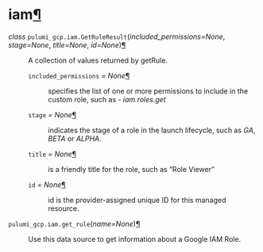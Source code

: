 <div class="section" id="module-pulumi_gcp.iam">
<span id="iam"></span><h1>iam<a class="headerlink" href="#module-pulumi_gcp.iam" title="Permalink to this headline">¶</a></h1>
<dl class="class">
<dt id="pulumi_gcp.iam.GetRuleResult">
<em class="property">class </em><code class="descclassname">pulumi_gcp.iam.</code><code class="descname">GetRuleResult</code><span class="sig-paren">(</span><em>included_permissions=None</em>, <em>stage=None</em>, <em>title=None</em>, <em>id=None</em><span class="sig-paren">)</span><a class="headerlink" href="#pulumi_gcp.iam.GetRuleResult" title="Permalink to this definition">¶</a></dt>
<dd><p>A collection of values returned by getRule.</p>
<dl class="attribute">
<dt id="pulumi_gcp.iam.GetRuleResult.included_permissions">
<code class="descname">included_permissions</code><em class="property"> = None</em><a class="headerlink" href="#pulumi_gcp.iam.GetRuleResult.included_permissions" title="Permalink to this definition">¶</a></dt>
<dd><p>specifies the list of one or more permissions to include in the custom role, such as - <cite>iam.roles.get</cite></p>
</dd></dl>

<dl class="attribute">
<dt id="pulumi_gcp.iam.GetRuleResult.stage">
<code class="descname">stage</code><em class="property"> = None</em><a class="headerlink" href="#pulumi_gcp.iam.GetRuleResult.stage" title="Permalink to this definition">¶</a></dt>
<dd><p>indicates the stage of a role in the launch lifecycle, such as <cite>GA</cite>, <cite>BETA</cite> or <cite>ALPHA</cite>.</p>
</dd></dl>

<dl class="attribute">
<dt id="pulumi_gcp.iam.GetRuleResult.title">
<code class="descname">title</code><em class="property"> = None</em><a class="headerlink" href="#pulumi_gcp.iam.GetRuleResult.title" title="Permalink to this definition">¶</a></dt>
<dd><p>is a friendly title for the role, such as “Role Viewer”</p>
</dd></dl>

<dl class="attribute">
<dt id="pulumi_gcp.iam.GetRuleResult.id">
<code class="descname">id</code><em class="property"> = None</em><a class="headerlink" href="#pulumi_gcp.iam.GetRuleResult.id" title="Permalink to this definition">¶</a></dt>
<dd><p>id is the provider-assigned unique ID for this managed resource.</p>
</dd></dl>

</dd></dl>

<dl class="function">
<dt id="pulumi_gcp.iam.get_rule">
<code class="descclassname">pulumi_gcp.iam.</code><code class="descname">get_rule</code><span class="sig-paren">(</span><em>name=None</em><span class="sig-paren">)</span><a class="headerlink" href="#pulumi_gcp.iam.get_rule" title="Permalink to this definition">¶</a></dt>
<dd><p>Use this data source to get information about a Google IAM Role.</p>
</dd></dl>

</div>

